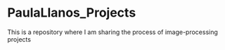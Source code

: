 # PaulaLlanos_Projects
This  is a repository where I am sharing the process of image-processing projects
